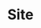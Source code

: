 <!DOCTYPE html>
<html>

<head>
<title>site redirect</title>
</head>

<body>

<h1>Site</h1>


</body>
</html>
